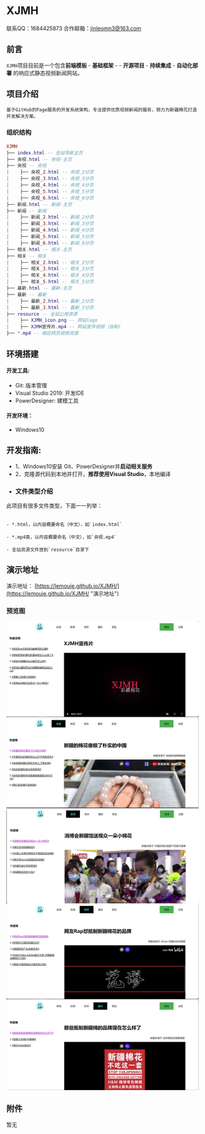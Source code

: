 # XJMH

联系QQ：1684425873
合作邮箱：jinleomn3@163.com

## 前言
  `XJMH`项目目前是一个包含**前端模板** - **基础框架** - - **开源项目** - **持续集成** - **自动化部署** 的响应式静态视频新闻网站。

## 项目介绍
    基于GitHub的Page服务的开发系统架构，专注提供优质视频新闻的服务，努力为新疆棉花打造开发解决方案。
    
### 组织结构
``` lua
XJMH
├── index.html -- 全站导航主页
├── 央视.html -- 央视-主页
├── 央视 -- 央视
|    ├── 央视_2.html -- 央视_2分页
|    ├── 央视_3.html -- 央视_3分页
|    ├── 央视_4.html -- 央视_4分页
|    ├── 央视_5.html -- 央视_5分页
|    ├── 央视_6.html -- 央视_6分页
├── 新闻.html -- 新闻-主页
├── 新闻 -- 新闻
|    ├── 新闻_2.html -- 新闻_2分页
|    ├── 新闻_3.html -- 新闻_3分页
|    ├── 新闻_4.html -- 新闻_4分页
|    ├── 新闻_5.html -- 新闻_5分页
|    ├── 新闻_6.html -- 新闻_6分页
├── 相关.html -- 相关-主页
├── 相关 -- 相关
|    ├── 相关_2.html -- 相关_2分页
|    ├── 相关_3.html -- 相关_3分页
|    ├── 相关_4.html -- 相关_4分页
|    ├── 相关_5.html -- 相关_5分页
├── 最新.html -- 最新-主页
├── 最新 -- 最新
|    ├── 最新_2.html -- 最新_2分页
|    ├── 最新_3.html -- 最新_3分页
├── resource -- 全站公用资源
|    ├── XJMH_icon.png -- 网站logo
|    ├── XJMH宣传片.mp4 -- 网站宣传视频（自制）
├── *.mp4 -- 相应网页视频资源
```

## 环境搭建

#### 开发工具:
- Git: 版本管理
- Visual Studio 2019: 开发IDE
- PowerDesigner: 建模工具

#### 开发环境：
- Windows10

## 开发指南:
- 1、Windows10安装 Git、PowerDesigner并**启动相关服务**
- 2、克隆源代码到本地并打开，**推荐使用Visual Studio**，本地编译
- ### 文件类型介绍
 此项目有很多文件类型，下面一一列举：
```

- *.html，以内容概要命名（中文），如`index.html`

- *.mp4类，以内容概要命名（中文），如`央视.mp4`

- 全站资源文件放到`resource`目录下

```

## 演示地址

演示地址： [https://lemouie.github.io/XJMH/](https://lemouie.github.io/XJMH/ "演示地址")

### 预览图
![sorry](XJMH展示图/XJMH视频网站1.JPG)
![sorry](XJMH展示图/XJMH视频网站2.JPG)
![sorry](XJMH展示图/XJMH视频网站3.JPG)
![sorry](XJMH展示图/XJMH视频网站4.JPG)
![sorry](XJMH展示图/XJMH视频网站5.JPG)

## 附件
暂无

